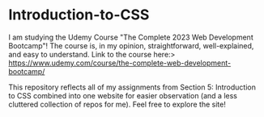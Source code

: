 # Introduction-to-CSS
I am studying the Udemy Course "The Complete 2023 Web Development Bootcamp"!
The course is, in my opinion, straightforward, well-explained, and easy  to understand.
Link to the course here:> https://www.udemy.com/course/the-complete-web-development-bootcamp/

This repository reflects all of my assignments from Section 5: Introduction to CSS combined into one website for easier observation (and a less cluttered collection of repos for me). Feel free to explore the site!
